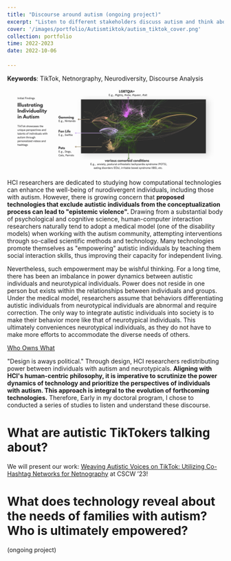 ```yaml
---
title: "Discourse around autism (ongoing project)"
excerpt: "Listen to different stakeholders discuss autism and think about how it may shape the future technology?"
cover: '/images/portfolio/Autismtiktok/autism_tiktok_cover.png'
collection: portfolio
time: 2022-2023
date: 2022-10-06

---
```

**Keywords**: TikTok, Netnorgraphy, Neurodiversity, Discourse Analysis

![teaser](/images/portfolio/Autismtiktok/autism_tiktok_teaser.png)

HCI researchers are dedicated to studying how computational technologies can enhance the well-being of nurodivergent individuals, including those with autism. However, there is growing concern that **proposed technologies that exclude autistic individuals from the conceptualization process can lead to "epistemic violence".** Drawing from a substantial body of psychological and cognitive science, human-computer interaction researchers naturally tend to adopt a medical model (one of the disability models) when working with the autism community, attempting interventions through so-called scientific methods and technology. Many technologies promote themselves as "empowering" autistic individuals by teaching them social interaction skills, thus improving their capacity for independent living.

Nevertheless, such empowerment may be wishful thinking. For a long time, there has been an imbalance in power dynamics between autistic individuals and neurotypical individuals. Power does not reside in one person but exists within the relationships between individuals and groups. Under the medical model, researchers assume that behaviors differentiating autistic individuals from neurotypical individuals are abnormal and require correction. The only way to integrate autistic individuals into society is to make their behavior more like that of neurotypical individuals. This ultimately conveniences neurotypical individuals, as they do not have to make more efforts to accommodate the diverse needs of others.

[Who Owns What](/images/portfolio/Autismtiktok/WhoOwnsWhat.png)

"Design is aways political." Through design, HCI researchers redistributing power between individuals with autism and neurotypicals. **Aligning with HCI's human-centric philosophy, it is imperative to scrutinize the power dynamics of technology and prioritize the perspectives of individuals with autism. This approach is integral to the evolution of forthcoming technologies.** Therefore, Early in my doctoral program, I chose to conducted a series of studies to listen and understand these discourse.

# What are autistic TikTokers talking about?
We will present our work: [Weaving Autistic Voices on TikTok: Utilizing Co-Hashtag Networks for Netnography](https://doi.org/10.1145/3584931.3606995) at CSCW ’23!

# What does technology reveal about the needs of families with autism? Who is ultimately empowered?
(ongoing project)

